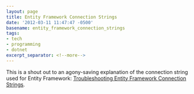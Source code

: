 ```yaml
---
layout: page
title: Entity Framework Connection Strings
date: '2012-03-11 11:47:47 -0500'
basename: entity_framework_connection_strings
tags:
- tech
- programming
- dotnet
excerpt_separator: <!--more-->
---
```


This is a shout out to an agony-saving explanation of the connection string used
for Entity Framework: [Troubleshooting
Entity Framework Connection Strings](http://blogs.teamb.com/craigstuntz/2010/08/13/38628/).
